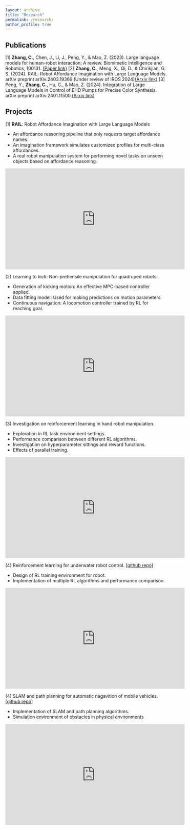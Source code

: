 ```yaml
---
layout: archive
title: "Research"
permalink: /research/
author_profile: true
---
```


Publications
------
[1] **Zhang, C.**, Chen, J., Li, J., Peng, Y., & Mao, Z. (2023). Large language models for human-robot interaction: A review. Biomimetic Intelligence and Robotics, 100131. [(Paper link)](https://www.sciencedirect.com/science/article/pii/S2667379723000451)
[2] **Zhang, C.**, Meng, X., Qi, D., & Chirikjian, G. S. (2024). RAIL: Robot Affordance Imagination with Large Language Models. arXiv preprint arXiv:2403.19369.(Under review of IROS 2024)[(Arxiv link)](https://arxiv.org/abs/2403.19369)
[3] Peng, Y., **Zhang, C.**, Hu, C., & Mao, Z. (2024). Integration of Large Language Models in Control of EHD Pumps for Precise Color Synthesis. arXiv preprint arXiv:2401.11500.[(Arxiv link)](https://arxiv.org/abs/2401.11500)

Projects
------
(1) **RAIL**: Robot Affordance Imagination with Large Language Models
* An affordance reasoning pipeline that only requests target affordance names.
* An imagination framework simulates customized profiles for multi-class affordances.
* A real robot manipulation system for performing novel tasks on unseen objects based on affordance reasoning.

<iframe width="560" height="315" src="https://www.youtube.com/embed/RXih2eFh9ow?si=SEEznw5fkSwijYJI" title="YouTube video player" frameborder="0" allow="accelerometer; autoplay; clipboard-write; encrypted-media; gyroscope; picture-in-picture; web-share" referrerpolicy="strict-origin-when-cross-origin" allowfullscreen></iframe>

(2) Learning to kick: Non-prehensile manipulation for quadruped robots.
* Generation of kicking motion: An effective MPC-based controller applied.
* Data fitting model: Used for making predictions on motion parameters.
* Continuous navigation: A locomotion controller trained by RL for reaching goal.

<iframe width="560" height="315" src="https://www.youtube.com/embed/ea3zbJaImEU?si=Cp9CnTclhHg8zdkM" title="YouTube video player" frameborder="0" allow="accelerometer; autoplay; clipboard-write; encrypted-media; gyroscope; picture-in-picture; web-share" allowfullscreen></iframe>

(3) Investigation on reinforcement learning in hand robot manipulation.
* Exploration in RL task environment settings.
* Performance comparison between different RL algorithms.
* Investigation on hyperparameter sittings and reward functions.
* Effects of parallel training.

<iframe width="560" height="315" src="https://www.youtube.com/embed/bI_nlaDe6lg?si=JsVbMB7mUtShbkzM" title="YouTube video player" frameborder="0" allow="accelerometer; autoplay; clipboard-write; encrypted-media; gyroscope; picture-in-picture; web-share" allowfullscreen></iframe>

(4) Reinforcement learning for underwater robot control. [[github repo]](https://github.com/Tomshine123/Underwater-exploring-robot)
* Design of RL training environment for robot.
* Implementation of multiple RL algorithms and performance comparison.

<iframe width="560" height="315" src="https://www.youtube.com/embed/rhz0xIxbTnI?si=TTtFe75tIvLQR8T-" title="YouTube video player" frameborder="0" allow="accelerometer; autoplay; clipboard-write; encrypted-media; gyroscope; picture-in-picture; web-share" allowfullscreen></iframe>

(4) SLAM and path planning for automatic nagavition of mobile vehicles. [[github repo]](https://github.com/Tomshine123/Autonomous-vehicle-SLAM)
* Implementation of SLAM and path planning algorithms.
* Simulation environment of obstacles in physical environments

<iframe width="560" height="315" src="https://www.youtube.com/embed/5Mxuc8u6qbk?si=yJz8Q2tzs0LJL5hg" title="YouTube video player" frameborder="0" allow="accelerometer; autoplay; clipboard-write; encrypted-media; gyroscope; picture-in-picture; web-share" allowfullscreen></iframe>